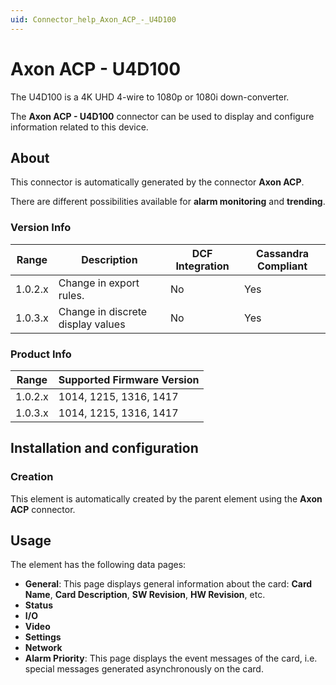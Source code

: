 ```yaml
---
uid: Connector_help_Axon_ACP_-_U4D100
---
```


# Axon ACP - U4D100

The U4D100 is a 4K UHD 4-wire to 1080p or 1080i down-converter.

The **Axon ACP - U4D100** connector can be used to display and configure information related to this device.

## About

This connector is automatically generated by the connector **Axon ACP**.

There are different possibilities available for **alarm monitoring** and **trending**.

### Version Info

| Range     | Description                       | DCF Integration     | Cassandra Compliant     |
|------------------|-----------------------------------|---------------------|-------------------------|
| 1.0.2.x          | Change in export rules.           | No                  | Yes                     |
| 1.0.3.x          | Change in discrete display values | No                  | Yes                     |

### Product Info

| Range | Supported Firmware Version |
|------------------|-----------------------------|
| 1.0.2.x          | 1014, 1215, 1316, 1417      |
| 1.0.3.x          | 1014, 1215, 1316, 1417      |

## Installation and configuration

### Creation

This element is automatically created by the parent element using the **Axon ACP** connector.

## Usage

The element has the following data pages:

- **General**: This page displays general information about the card: **Card Name**, **Card Description**, **SW Revision**, **HW Revision**, etc.
- **Status**
- **I/O**
- **Video**
- **Settings**
- **Network**
- **Alarm Priority**: This page displays the event messages of the card, i.e. special messages generated asynchronously on the card.
